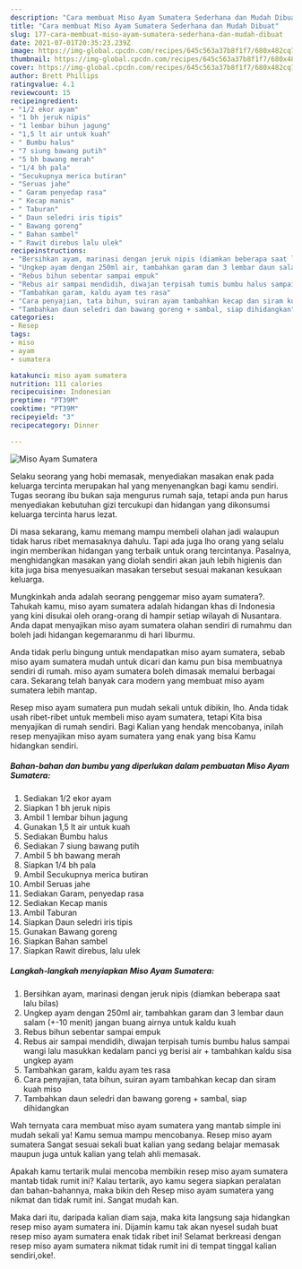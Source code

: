 ```yaml
---
description: "Cara membuat Miso Ayam Sumatera Sederhana dan Mudah Dibuat"
title: "Cara membuat Miso Ayam Sumatera Sederhana dan Mudah Dibuat"
slug: 177-cara-membuat-miso-ayam-sumatera-sederhana-dan-mudah-dibuat
date: 2021-07-01T20:35:23.239Z
image: https://img-global.cpcdn.com/recipes/645c563a37b8f1f7/680x482cq70/miso-ayam-sumatera-foto-resep-utama.jpg
thumbnail: https://img-global.cpcdn.com/recipes/645c563a37b8f1f7/680x482cq70/miso-ayam-sumatera-foto-resep-utama.jpg
cover: https://img-global.cpcdn.com/recipes/645c563a37b8f1f7/680x482cq70/miso-ayam-sumatera-foto-resep-utama.jpg
author: Brett Phillips
ratingvalue: 4.1
reviewcount: 15
recipeingredient:
- "1/2 ekor ayam"
- "1 bh jeruk nipis"
- "1 lembar bihun jagung"
- "1,5 lt air untuk kuah"
- " Bumbu halus"
- "7 siung bawang putih"
- "5 bh bawang merah"
- "1/4 bh pala"
- "Secukupnya merica butiran"
- "Seruas jahe"
- " Garam penyedap rasa"
- " Kecap manis"
- " Taburan"
- " Daun seledri iris tipis"
- " Bawang goreng"
- " Bahan sambel"
- " Rawit direbus lalu ulek"
recipeinstructions:
- "Bersihkan ayam, marinasi dengan jeruk nipis (diamkan beberapa saat lalu bilas)"
- "Ungkep ayam dengan 250ml air, tambahkan garam dan 3 lembar daun salam (+-10 menit) jangan buang airnya untuk kaldu kuah"
- "Rebus bihun sebentar sampai empuk"
- "Rebus air sampai mendidih, diwajan terpisah tumis bumbu halus sampai wangi lalu masukkan kedalam panci yg berisi air + tambahkan kaldu sisa ungkep ayam"
- "Tambahkan garam, kaldu ayam tes rasa"
- "Cara penyajian, tata bihun, suiran ayam tambahkan kecap dan siram kuah miso"
- "Tambahkan daun seledri dan bawang goreng + sambal, siap dihidangkan"
categories:
- Resep
tags:
- miso
- ayam
- sumatera

katakunci: miso ayam sumatera 
nutrition: 111 calories
recipecuisine: Indonesian
preptime: "PT39M"
cooktime: "PT39M"
recipeyield: "3"
recipecategory: Dinner

---
```



![Miso Ayam Sumatera](https://img-global.cpcdn.com/recipes/645c563a37b8f1f7/680x482cq70/miso-ayam-sumatera-foto-resep-utama.jpg)

Selaku seorang yang hobi memasak, menyediakan masakan enak pada keluarga tercinta merupakan hal yang menyenangkan bagi kamu sendiri. Tugas seorang ibu bukan saja mengurus rumah saja, tetapi anda pun harus menyediakan kebutuhan gizi tercukupi dan hidangan yang dikonsumsi keluarga tercinta harus lezat.

Di masa  sekarang, kamu memang mampu membeli olahan jadi walaupun tidak harus ribet memasaknya dahulu. Tapi ada juga lho orang yang selalu ingin memberikan hidangan yang terbaik untuk orang tercintanya. Pasalnya, menghidangkan masakan yang diolah sendiri akan jauh lebih higienis dan kita juga bisa menyesuaikan masakan tersebut sesuai makanan kesukaan keluarga. 



Mungkinkah anda adalah seorang penggemar miso ayam sumatera?. Tahukah kamu, miso ayam sumatera adalah hidangan khas di Indonesia yang kini disukai oleh orang-orang di hampir setiap wilayah di Nusantara. Anda dapat menyajikan miso ayam sumatera olahan sendiri di rumahmu dan boleh jadi hidangan kegemaranmu di hari liburmu.

Anda tidak perlu bingung untuk mendapatkan miso ayam sumatera, sebab miso ayam sumatera mudah untuk dicari dan kamu pun bisa membuatnya sendiri di rumah. miso ayam sumatera boleh dimasak memalui berbagai cara. Sekarang telah banyak cara modern yang membuat miso ayam sumatera lebih mantap.

Resep miso ayam sumatera pun mudah sekali untuk dibikin, lho. Anda tidak usah ribet-ribet untuk membeli miso ayam sumatera, tetapi Kita bisa menyajikan di rumah sendiri. Bagi Kalian yang hendak mencobanya, inilah resep menyajikan miso ayam sumatera yang enak yang bisa Kamu hidangkan sendiri.

<!--inarticleads1-->

##### Bahan-bahan dan bumbu yang diperlukan dalam pembuatan Miso Ayam Sumatera:

1. Sediakan 1/2 ekor ayam
1. Siapkan 1 bh jeruk nipis
1. Ambil 1 lembar bihun jagung
1. Gunakan 1,5 lt air untuk kuah
1. Sediakan  Bumbu halus
1. Sediakan 7 siung bawang putih
1. Ambil 5 bh bawang merah
1. Siapkan 1/4 bh pala
1. Ambil Secukupnya merica butiran
1. Ambil Seruas jahe
1. Sediakan  Garam, penyedap rasa
1. Sediakan  Kecap manis
1. Ambil  Taburan
1. Siapkan  Daun seledri iris tipis
1. Gunakan  Bawang goreng
1. Siapkan  Bahan sambel
1. Siapkan  Rawit direbus, lalu ulek




<!--inarticleads2-->

##### Langkah-langkah menyiapkan Miso Ayam Sumatera:

1. Bersihkan ayam, marinasi dengan jeruk nipis (diamkan beberapa saat lalu bilas)
1. Ungkep ayam dengan 250ml air, tambahkan garam dan 3 lembar daun salam (+-10 menit) jangan buang airnya untuk kaldu kuah
1. Rebus bihun sebentar sampai empuk
1. Rebus air sampai mendidih, diwajan terpisah tumis bumbu halus sampai wangi lalu masukkan kedalam panci yg berisi air + tambahkan kaldu sisa ungkep ayam
1. Tambahkan garam, kaldu ayam tes rasa
1. Cara penyajian, tata bihun, suiran ayam tambahkan kecap dan siram kuah miso
1. Tambahkan daun seledri dan bawang goreng + sambal, siap dihidangkan




Wah ternyata cara membuat miso ayam sumatera yang mantab simple ini mudah sekali ya! Kamu semua mampu mencobanya. Resep miso ayam sumatera Sangat sesuai sekali buat kalian yang sedang belajar memasak maupun juga untuk kalian yang telah ahli memasak.

Apakah kamu tertarik mulai mencoba membikin resep miso ayam sumatera mantab tidak rumit ini? Kalau tertarik, ayo kamu segera siapkan peralatan dan bahan-bahannya, maka bikin deh Resep miso ayam sumatera yang nikmat dan tidak rumit ini. Sangat mudah kan. 

Maka dari itu, daripada kalian diam saja, maka kita langsung saja hidangkan resep miso ayam sumatera ini. Dijamin kamu tak akan nyesel sudah buat resep miso ayam sumatera enak tidak ribet ini! Selamat berkreasi dengan resep miso ayam sumatera nikmat tidak rumit ini di tempat tinggal kalian sendiri,oke!.

